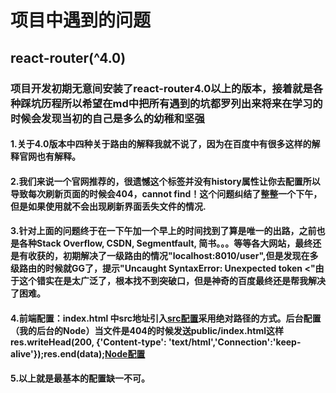 # 项目中遇到的问题
## react-router(^4.0)
### 项目开发初期无意间安装了react-router4.0以上的版本，接着就是各种踩坑历程所以希望在md中把所有遇到的坑都罗列出来将来在学习的时候会发现当初的自己是多么的幼稚和坚强
#### 1.关于4.0版本中四种关于路由的解释我就不说了，因为在百度中有很多这样的解释官网也有解释。
#### 2.我们来说一个官网推荐的<BrowserRouter>，很遗憾这个标签并没有history属性让你去配置所以导致每次刷新页面的时候会404，cannot find！这个问题纠结了整整一个下午，但是如果使用<HashRouter>就不会出现刷新界面丢失文件的情况.
#### 3.针对上面的问题终于在一下午加一个早上的时间找到了算是唯一的出路，之前也是各种Stack Overflow, CSDN, Segmentfault, 简书。。。等等各大网站，最终还是有收获的，初期解决了一级路由的情况"localhost:8010/user",但是发现在多级路由的时候就GG了，提示"Uncaught SyntaxError: Unexpected token <"由于这个错实在是太广泛了，根本找不到突破口，但是神奇的百度最终还是帮我解决了困难。
#### 4.前端配置：index.html 中src地址引入<a href="https://segmentfault.com/a/1190000008777307">src配置</a>采用绝对路径的方式。后台配置（我的后台的Node）当文件是404的时候发送public/index.html这样 res.writeHead(200, {'Content-type': 'text/html','Connection':'keep-alive'});res.end(data);<a href="http://www.cnblogs.com/YZH-chengdu/p/6855237.html">Node配置</a>
#### 5.以上就是最基本的配置缺一不可。